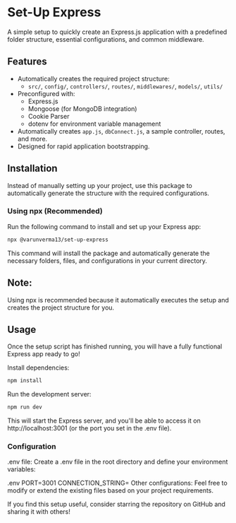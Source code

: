 # Set-Up Express

A simple setup to quickly create an Express.js application with a predefined folder structure, essential configurations, and common middleware.

## Features

- Automatically creates the required project structure:
  - `src/`, `config/`, `controllers/`, `routes/`, `middlewares/`, `models/`, `utils/`
- Preconfigured with:
  - Express.js
  - Mongoose (for MongoDB integration)
  - Cookie Parser
  - dotenv for environment variable management
- Automatically creates `app.js`, `dbConnect.js`, a sample controller, routes, and more.
- Designed for rapid application bootstrapping.

## Installation

Instead of manually setting up your project, use this package to automatically generate the structure with the required configurations.

### Using npx (Recommended)

Run the following command to install and set up your Express app:

```bash
npx @varunverma13/set-up-express
```

This command will install the package and automatically generate the necessary folders, files, and configurations in your current directory.

## Note:

Using npx is recommended because it automatically executes the setup and creates the project structure for you.

## Usage

Once the setup script has finished running, you will have a fully functional Express app ready to go!

Install dependencies:

```bash
npm install
```

Run the development server:

```bash
npm run dev
```

This will start the Express server, and you'll be able to access it on http://localhost:3001 (or the port you set in the .env file).

### Configuration

.env file: Create a .env file in the root directory and define your environment variables:

.env
PORT=3001
CONNECTION_STRING=<Your MongoDB connection string here>
Other configurations: Feel free to modify or extend the existing files based on your project requirements.

If you find this setup useful, consider starring the repository on GitHub and sharing it with others!
